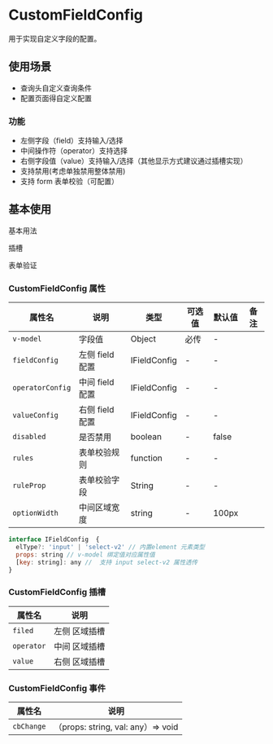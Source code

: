 <!--
 * @Description: 模块名称optionWidth
 * @Author: ym
 * @Date: 2023-12-07 16:01:04
 * @LastEditTime: 2023-12-13 15:33:13
-->

# CustomFieldConfig

用于实现自定义字段的配置。

## 使用场景

- 查询头自定义查询条件
- 配置页面得自定义配置

### 功能

- 左侧字段（field）支持输入/选择
- 中间操作符（operator）支持选择
- 右侧字段值（value）支持输入/选择（其他显示方式建议通过插槽实现）
- 支持禁用(考虑单独禁用整体禁用)
- 支持 form 表单校验（可配置）

## 基本使用

基本用法
<demo src="./basic.vue"></demo>

插槽
<demo src="./basic2.vue"></demo>

表单验证
<demo src="./basic3.vue"></demo>

### CustomFieldConfig 属性

| 属性名           | 说明            | 类型         | 可选值 | 默认值 | 备注 |
| ---------------- | --------------- | ------------ | ------ | ------ | ---- |
| `v-model`        | 字段值          | Object       | 必传   | -      |      |
| `fieldConfig`    | 左侧 field 配置 | IFieldConfig | -      | -      |      |
| `operatorConfig` | 中间 field 配置 | IFieldConfig | -      | -      |      |
| `valueConfig`    | 右侧 field 配置 | IFieldConfig | -      | -      |      |
| `disabled`       | 是否禁用        | boolean      | -      | false  |      |
| `rules`          | 表单校验规则    | function     | -      | -      |      |
| `ruleProp`       | 表单校验字段    | String       | -      | -      |      |
| `optionWidth`    | 中间区域宽度    | string       | -      | 100px  |      |

```js
interface IFieldConfig  {
  elType?: 'input' | 'select-v2' // 内置element 元素类型
  props: string // v-model 绑定值对应属性值
  [key: string]: any //  支持 input select-v2 属性透传
}
```

### CustomFieldConfig 插槽

| 属性名     | 说明          |
| ---------- | ------------- |
| `filed`    | 左侧 区域插槽 |
| `operator` | 中间 区域插槽 |
| `value`    | 右侧 区域插槽 |

### CustomFieldConfig 事件

| 属性名     | 说明                               |
| ---------- | ---------------------------------- |
| `cbChange` | （props: string, val: any）=> void |
